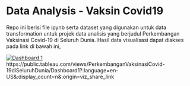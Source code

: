 # Data Analysis - Vaksin Covid19
Repo ini berisi file ipynb serta dataset yang digunakan untuk data transformation untuk projek data analisis yang berjudul Perkembangan Vaksinasi Covid-19 di Seluruh Dunia.
Hasil data visualisasi dapat diakses pada link di bawah ini,
<div class='tableauPlaceholder' id='viz1693040753084' style='position: relative'><noscript><a href='#'><img alt='Dashboard 1 ' src='https:&#47;&#47;public.tableau.com&#47;static&#47;images&#47;Pe&#47;PerkembanganVaksinasiCovid-19diSeluruhDunia&#47;Dashboard1&#47;1_rss.png' style='border: none' /></a></noscript><object class='tableauViz'  style='display:none;'><param name='host_url' value='https%3A%2F%2Fpublic.tableau.com%2F' /> <param name='embed_code_version' value='3' /> <param name='site_root' value='' /><param name='name' value='PerkembanganVaksinasiCovid-19diSeluruhDunia&#47;Dashboard1' /><param name='tabs' value='no' /><param name='toolbar' value='yes' /><param name='static_image' value='https:&#47;&#47;public.tableau.com&#47;static&#47;images&#47;Pe&#47;PerkembanganVaksinasiCovid-19diSeluruhDunia&#47;Dashboard1&#47;1.png' /> <param name='animate_transition' value='yes' /><param name='display_static_image' value='yes' /><param name='display_spinner' value='yes' /><param name='display_overlay' value='yes' /><param name='display_count' value='yes' /><param name='language' value='en-US' /></object></div>                
https://public.tableau.com/views/PerkembanganVaksinasiCovid-19diSeluruhDunia/Dashboard1?:language=en-US&:display_count=n&:origin=viz_share_link
